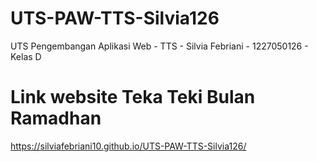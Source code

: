 # UTS-PAW-TTS-Silvia126
UTS Pengembangan Aplikasi Web - TTS - Silvia Febriani - 1227050126 - Kelas D

# Link website Teka Teki Bulan Ramadhan
https://silviafebriani10.github.io/UTS-PAW-TTS-Silvia126/
